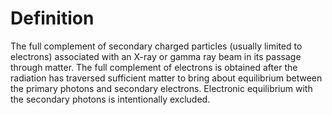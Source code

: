 # Definition

The full complement of secondary charged particles (usually limited to
electrons) associated with an X-ray or gamma ray beam in its passage
through matter. The full complement of electrons is obtained after the
radiation has traversed sufficient matter to bring about equilibrium
between the primary photons and secondary electrons. Electronic
equilibrium with the secondary photons is intentionally excluded.
